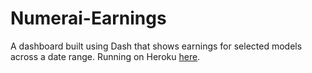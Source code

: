 # Numerai-Earnings
A dashboard built using Dash that shows earnings for selected models across a date range. Running on Heroku [here](https://numerai-earnings.herokuapp.com/).
